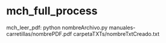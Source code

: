 # mch_full_process
mch_leer_pdf: python nombreArchivo.py manuales-carretillas/nombrePDF.pdf carpetaTXTs/nombreTxtCreado.txt
